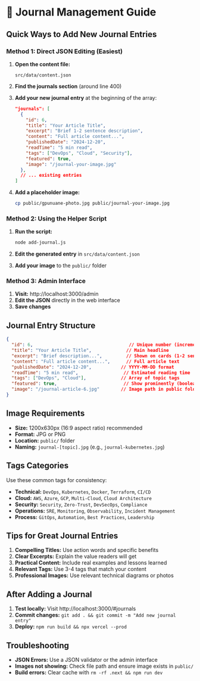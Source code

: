# 📝 Journal Management Guide

## Quick Ways to Add New Journal Entries

### Method 1: Direct JSON Editing (Easiest)

1. **Open the content file:**
   ```
   src/data/content.json
   ```

2. **Find the journals section** (around line 400)

3. **Add your new journal entry** at the beginning of the array:
   ```json
   "journals": [
     {
       "id": 6,
       "title": "Your Article Title",
       "excerpt": "Brief 1-2 sentence description",
       "content": "Full article content...",
       "publishedDate": "2024-12-20",
       "readTime": "5 min read",
       "tags": ["DevOps", "Cloud", "Security"],
       "featured": true,
       "image": "/journal-your-image.jpg"
     },
     // ... existing entries
   ]
   ```

4. **Add a placeholder image:**
   ```bash
   cp public/gpunuane-photo.jpg public/journal-your-image.jpg
   ```

### Method 2: Using the Helper Script

1. **Run the script:**
   ```bash
   node add-journal.js
   ```

2. **Edit the generated entry** in `src/data/content.json`

3. **Add your image** to the `public/` folder

### Method 3: Admin Interface

1. **Visit:** http://localhost:3000/admin
2. **Edit the JSON** directly in the web interface
3. **Save changes**

## Journal Entry Structure

```json
{
  "id": 6,                                    // Unique number (increment from last)
  "title": "Your Article Title",             // Main headline
  "excerpt": "Brief description...",         // Shown on cards (1-2 sentences)
  "content": "Full article content...",      // Full article text
  "publishedDate": "2024-12-20",           // YYYY-MM-DD format
  "readTime": "5 min read",                 // Estimated reading time
  "tags": ["DevOps", "Cloud"],             // Array of topic tags
  "featured": true,                         // Show prominently (boolean)
  "image": "/journal-article-6.jpg"        // Image path in public folder
}
```

## Image Requirements

- **Size:** 1200x630px (16:9 aspect ratio) recommended
- **Format:** JPG or PNG
- **Location:** `public/` folder
- **Naming:** `journal-[topic].jpg` (e.g., `journal-kubernetes.jpg`)

## Tags Categories

Use these common tags for consistency:
- **Technical:** `DevOps`, `Kubernetes`, `Docker`, `Terraform`, `CI/CD`
- **Cloud:** `AWS`, `Azure`, `GCP`, `Multi-Cloud`, `Cloud Architecture`
- **Security:** `Security`, `Zero-Trust`, `DevSecOps`, `Compliance`
- **Operations:** `SRE`, `Monitoring`, `Observability`, `Incident Management`
- **Process:** `GitOps`, `Automation`, `Best Practices`, `Leadership`

## Tips for Great Journal Entries

1. **Compelling Titles:** Use action words and specific benefits
2. **Clear Excerpts:** Explain the value readers will get
3. **Practical Content:** Include real examples and lessons learned
4. **Relevant Tags:** Use 3-4 tags that match your content
5. **Professional Images:** Use relevant technical diagrams or photos

## After Adding a Journal

1. **Test locally:** Visit http://localhost:3000/#journals
2. **Commit changes:** `git add . && git commit -m "Add new journal entry"`
3. **Deploy:** `npm run build && npx vercel --prod`

## Troubleshooting

- **JSON Errors:** Use a JSON validator or the admin interface
- **Images not showing:** Check file path and ensure image exists in `public/`
- **Build errors:** Clear cache with `rm -rf .next && npm run dev`
